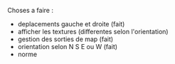 Choses a faire : 
- deplacements gauche et droite (fait)
- afficher les textures (differentes selon l'orientation)
- gestion des sorties de map (fait)
- orientation selon N S E ou W (fait)
- norme
